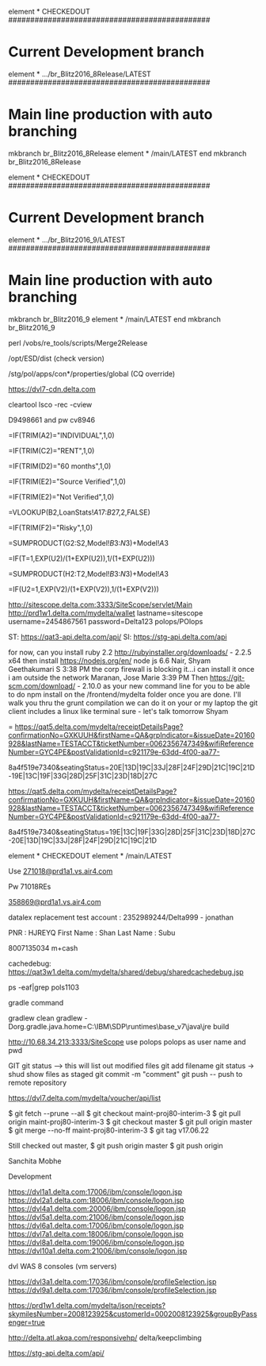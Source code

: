
element * CHECKEDOUT
##############################################
# Current Development branch
element *  .../br_Blitz2016_8Release/LATEST
##############################################
# Main line production with auto branching
mkbranch br_Blitz2016_8Release
element * /main/LATEST
end mkbranch br_Blitz2016_8Release




element * CHECKEDOUT
##############################################
# Current Development branch
element *  .../br_Blitz2016_9/LATEST
##############################################
# Main line production with auto branching
mkbranch br_Blitz2016_9
element * /main/LATEST
end mkbranch br_Blitz2016_9




perl /vobs/re_tools/scripts/Merge2Release


/opt/ESD/dist (check version)

/stg/pol/apps/con*/properties/global (CQ override)



https://dvl7-cdn.delta.com

cleartool lsco -rec -cview

D9498661 and pw cv8946


=IF(TRIM(A2)="INDIVIDUAL",1,0)

=IF(TRIM(C2)="RENT",1,0)

=IF(TRIM(D2)="60 months",1,0)

=IF(TRIM(E2)="Source Verified",1,0)

=IF(TRIM(E2)="Not Verified",1,0)

=VLOOKUP(B2,LoanStats!$A$17:$B$27,2,FALSE)

=IF(TRIM(F2)="Risky",1,0)

=SUMPRODUCT(G2:S2,Model!$B$3:$N$3)+Model!$A$3

=IF(T=1,EXP(U2)/(1+EXP(U2)),1/(1+EXP(U2)))

=SUMPRODUCT(H2:T2,Model!$B$3:$N$3)+Model!$A$3


=IF(U2=1,EXP(V2)/(1+EXP(V2)),1/(1+EXP(V2)))



http://sitescope.delta.com:3333/SiteScope/servlet/Main
http://prd1w1.delta.com/mydelta/wallet
lastname=sitescope
username=2454867561
password=Delta123
polops/POlops


ST:  https://qat3-api.delta.com/api/
SI:  https://stg-api.delta.com/api





for now, can you install ruby 2.2
http://rubyinstaller.org/downloads/ - 2.2.5 x64
then install https://nodejs.org/en/ node js 6.6
Nair, Shyam Geethakumari S 3:38 PM
the corp firewall is blocking it...i can install it once i am outside the network
Maranan, Jose Marie 3:39 PM
Then https://git-scm.com/download/ - 2.10.0 as your new command line
for you to be able to do npm install on the /frontend/mydelta
folder
once you are done. I'll walk you thru the grunt compilation
we can do it on your or my laptop
the git client includes a linux like terminal
sure - let's talk tomorrow Shyam



=
https://qat5.delta.com/mydelta/receiptDetailsPage?confirmationNo=GXKUUH&firstName=QA&grpIndicator=&issueDate=20160928&lastName=TESTACCT&ticketNumber=0062356747349&wifiReferenceNumber=GYC4PE&postValidationId=c921179e-63dd-4f00-aa77-

8a4f519e7340&seatingStatus=20E|13D|19C|33J|28F|24F|29D|21C|19C|21D-19E|13C|19F|33G|28D|25F|31C|23D|18D|27C


https://qat5.delta.com/mydelta/receiptDetailsPage?confirmationNo=GXKUUH&firstName=QA&grpIndicator=&issueDate=20160928&lastName=TESTACCT&ticketNumber=0062356747349&wifiReferenceNumber=GYC4PE&postValidationId=c921179e-63dd-4f00-aa77-

8a4f519e7340&seatingStatus=19E|13C|19F|33G|28D|25F|31C|23D|18D|27C-20E|13D|19C|33J|28F|24F|29D|21C|19C|21D




element * CHECKEDOUT
element * /main/LATEST

Use 271018@prd1a1.vs.air4.com

Pw 71018REs


358869@prd1a1.vs.air4.com



datalex replacement test account : 2352989244/Delta999 - jonathan

PNR : HJREYQ
First Name : Shan
Last Name : Subu



8007135034 m+cash

cachedebug: https://qat3w1.delta.com/mydelta/shared/debug/sharedcachedebug.jsp


ps -eaf|grep pols1103


gradle command

gradlew clean
gradlew -Dorg.gradle.java.home=C:\IBM\SDP\runtimes\base_v7\java\jre build


http://10.68.34.213:3333/SiteScope
use polops polops as user name and pwd


GIT
git status --> this will list out modified files
git add filename
git status -> shud show files as staged
git commit -m "comment"
git push -- push to remote repository


https://dvl7.delta.com/mydelta/voucher/api/list


$ git fetch --prune --all
$ git checkout maint-proj80-interim-3
$ git pull origin maint-proj80-interim-3
$ git checkout master
$ git pull origin master
$ git merge --no-ff maint-proj80-interim-3
$ git tag v17.06.22

Still checked out master,
$ git push origin master
$ git push origin <tag>

Sanchita Mobhe


Development

https://dvl1a1.delta.com:17006/ibm/console/logon.jsp
https://dvl2a1.delta.com:18006/ibm/console/logon.jsp
https://dvl4a1.delta.com:20006/ibm/console/logon.jsp
https://dvl5a1.delta.com:21006/ibm/console/logon.jsp
https://dvl6a1.delta.com:17006/ibm/console/logon.jsp
https://dvl7a1.delta.com:18006/ibm/console/logon.jsp
https://dvl8a1.delta.com:19006/ibm/console/logon.jsp
https://dvl10a1.delta.com:21006/ibm/console/logon.jsp

dvl WAS 8 consoles (vm servers)

https://dvl3a1.delta.com:17036/ibm/console/profileSelection.jsp
https://dvl9a1.delta.com:17036/ibm/console/profileSelection.jsp


https://prd1w1.delta.com/mydelta/json/receipts?skymilesNumber=2008123925&customerId=0002008123925&groupByPassenger=true


http://delta.atl.akqa.com/responsivehp/
delta/keepclimbing


https://stg-api.delta.com/api/

